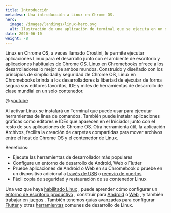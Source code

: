 ```yaml
---
title: Introducción
metadesc: Una introducción a Linux en Chrome OS.
hero:
  image: /images/landings/linux-hero.svg
  alt: Ilustración de una aplicación de terminal que se ejecuta en un dispositivo Chrome OS.
date: 2020-06-10
weight: -8
---
```


Linux en Chrome OS, a veces llamado Crostini, le permite ejecutar aplicaciones Linux para el desarrollo junto con el ambiente de escritorio y aplicaciones habituales de Chrome OS. Linux en Chromebooks ofrece a los desarrolladores lo mejor de ambos mundos. Construido y diseñado con los principios de simplicidad y seguridad de Chrome OS, Linux en Chromebooks brinda a los desarrolladores la libertad de ejecutar de forma segura sus editores favoritos, IDE y miles de herramientas de desarrollo de clase mundial en un solo contenedor.

@ [youtube](https://www.youtube.com/watch?v=pRlh8LX4kQI)

Al activar Linux se instalará un Terminal que puede usar para ejecutar herramientas de línea de comandos. También puede instalar aplicaciones gráficas como editores e IDEs que aparecen en el Iniciador junto con el resto de sus aplicaciones de Chrome OS. Otra herramienta útil, la aplicación Archivos, facilita la creación de carpetas compartidas para mover archivos entre el host de Chrome OS y el contenedor de Linux.

Beneficios:

- Ejecute las herramientas de desarrollador más populares
- Configure un entorno de desarrollo de Android, Web o Flutter
- Pruebe aplicaciones de Android o Web en su Chromebook o pruebe en un dispositivo adicional a [través de USB](/{{locale.code}}/android-environment/deploying-apps#adb-usb) o [reenvío de puertos](/{{locale.code}}/web-environment/port-forwarding)
- Fácil copia de seguridad y restauración de su contenedor Linux

Una vez que haya [habilitado Linux](/{{locale.code}}/linux/setup) , puede aprender cómo configurar un [entorno de escritorio productivo](/{{locale.code}}/productivity) , construir para [Android](/{{locale.code}}/android-environment) o [Web](/{{locale.code}}/web-environment) , y también trabajar en [juegos](/{{locale.code}}/games) . También tenemos guías avanzadas para configurar [Flutter](/{{locale.code}}/android-environment#instalar-flutter-en-chrome-os) y otras [herramientas](/{{locale.code}}/linux/setup#instalar-aplicaciones-y-paquetes-de-linux) comunes de desarrollo de Linux.

